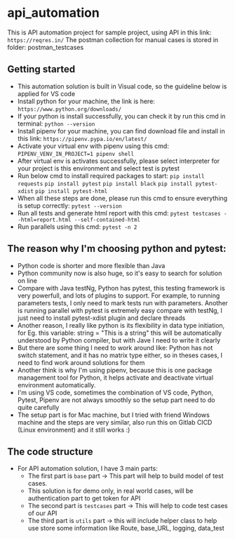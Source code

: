 # api_automation

This is API automation project for sample project, using API in this link: `https://reqres.in/`
The postman collection for manual cases is stored in folder: postman_testcases

## Getting started
- This automation solution is built in Visual code, so the guideline below is applied for VS code
- Install python for your machine, the link is here: `https://www.python.org/downloads/`
- If your python is install successfully, you can check it by run this cmd in terminal: `python --version`
- Install pipenv for your machine, you can find download file and install in this link: `https://pipenv.pypa.io/en/latest/`
- Activate your virtual env with pipenv using this cmd: `PIPENV_VENV_IN_PROJECT=1 pipenv shell`
- After virtual env is activates successfully, please select interpreter for your project is this environment and select test is pytest
- Run below cmd to install required packages to start: 
`pip install requests`
`pip install pytest`
`pip install black`
`pip install pytest-xdist`
`pip install pytest-html`
- When all these steps are done, please run this cmd to ensure everything is setup correctly: `pytest --version`
- Run all tests and generate html report with this cmd: `pytest testcases --html=report.html --self-contained-html`
- Run parallels using this cmd:  `pytest -n 2`

## The reason why I'm choosing python and pytest:
- Python code is shorter and more flexible than Java
- Python community now is also huge, so it's easy to search for solution on line
- Compare with Java testNg, Python has pytest, this testing framework is very powerfull, and lots of plugins to support. For example, to running parameters tests, I only need to mark tests run with parameters. Another is running parallel with pytest is extremely easy compare with testNg, I just need to install pytest-xdist plugin and declare threads 
- Another reason, I really like python is its flexibility in data type initiation, for Eg. this variable: string = "This is a string" this will be automatically understood by Python compiler, but with Jave I need to write it clearly
- But there are some thing I need to work around like: Python has not switch statement, and it has no matrix type either, so in theses cases, I need to find work around solutions for them
- Another think is why I'm using pipenv, because this is one package management tool for Python, it helps activate and deactivate virtual environment automatically.
- I'm using VS code, sometimes the combination of VS code, Python, Pytest, Pipenv are not always smoothly so the setup part need to do quite carefully
- The setup part is for Mac machine, but I tried with friend Windows machine and the steps are very similar, also run this on Gitlab CICD (Linux environment) and it still works :)
 
 ## The code structure
 - For API automation solution, I have 3 main parts: 
     + The first part is `base` part -> This part will help to build model of test cases. 
     + This solution is for demo only, in real world cases, will be authentication part to get token for API
     + The second part is `testcases` part -> This will help to code test cases of our API
     + The third part is `utils` part -> this will include helper class to help use store some information like Route, base_URL, logging, data_test
 